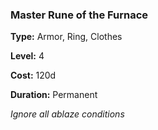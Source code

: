 ### Master Rune of the Furnace

**Type:** Armor, Ring, Clothes

**Level:** 4

**Cost:** 120d

**Duration:** Permanent

_Ignore all ablaze conditions_

